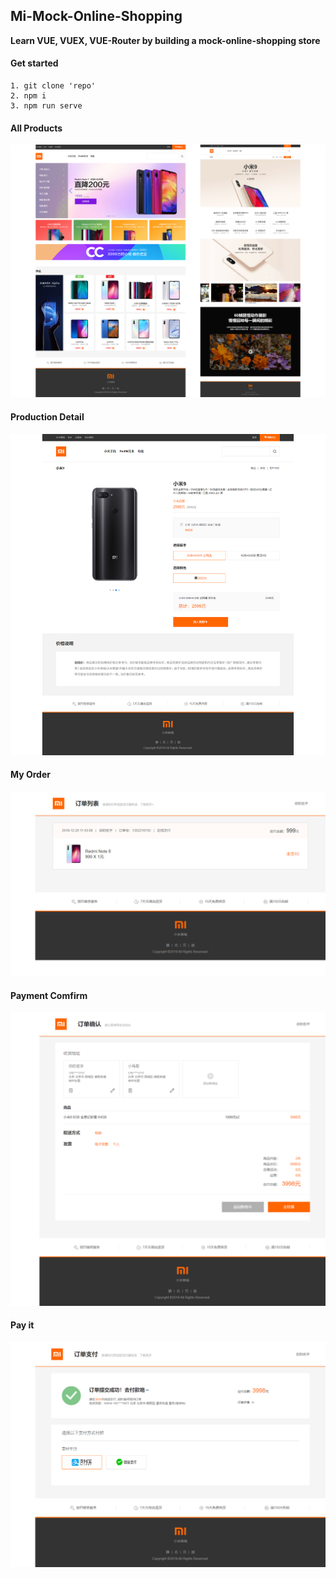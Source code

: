 ## Mi-Mock-Online-Shopping 

**Learn VUE, VUEX, VUE-Router by building a mock-online-shopping store**

#### Get started

```
1. git clone 'repo'
2. npm i
3. npm run serve
```


#### All Products
![Products-Display](public//imgs//products-display.png)

#### Production Detail
![Production-detail](public//imgs//production-detail.png)

#### My Order
![My-Order](public//imgs//order-list.png)

#### Payment Comfirm
![Payment-Comfirm](public//imgs//confirm.png)

#### Pay it
![Pay it](public//imgs//pay.png)
